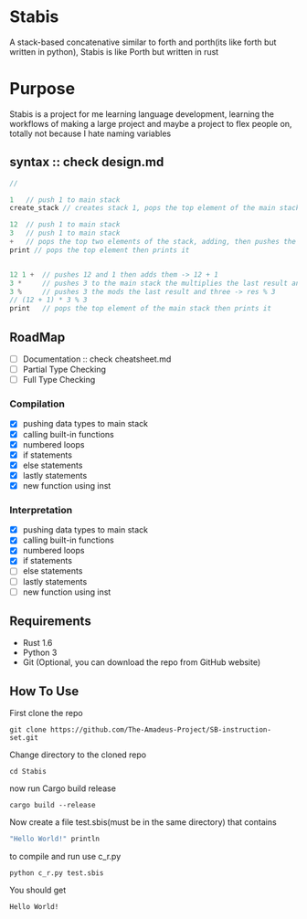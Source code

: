 # Stabis
A stack-based concatenative similar to forth and porth(its like forth but written in python), 
Stabis is like Porth but written in rust

# Purpose
Stabis is a project for me learning language 
development, learning the workflows of making a large project and 
maybe a project to flex people on, totally not because I hate 
naming variables


## syntax :: check design.md
```rust
//

1   // push 1 to main stack
create_stack // creates stack 1, pops the top element of the main stack

12  // push 1 to main stack
3   // push 1 to main stack
+   // pops the top two elements of the stack, adding, then pushes the result back
print // pops the top element then prints it


12 1 +  // pushes 12 and 1 then adds them -> 12 + 1
3 *     // pushes 3 to the main stack the multiplies the last result and three -> res * 3
3 %     // pushes 3 the mods the last result and three -> res % 3
// (12 + 1) * 3 % 3
print   // pops the top element of the main stack then prints it
```

## RoadMap
- [ ] Documentation :: check cheatsheet.md
- [ ] Partial Type Checking
- [ ] Full Type Checking
### Compilation
- [x] pushing data types to main stack 
- [x] calling built-in functions
- [x] numbered loops 
- [x] if statements
- [x] else statements 
- [x] lastly statements
- [x] new function using inst 

### Interpretation
- [x] pushing data types to main stack 
- [x] calling built-in functions
- [x] numbered loops 
- [x] if statements
- [ ] else statements
- [ ] lastly statements
- [ ] new function using inst

## Requirements
- Rust 1.6
- Python 3
- Git (Optional, you can download the repo from GitHub website)

## How To Use
First clone the repo
```commandline
git clone https://github.com/The-Amadeus-Project/SB-instruction-set.git
```

Change directory to the cloned repo
```
cd Stabis
```

now run Cargo build release
```commandline
cargo build --release
```

Now create a file test.sbis(must be in the same directory) that contains
```rust
"Hello World!" println
```

to compile and run use c_r.py
```commandline
python c_r.py test.sbis
```

You should get
```commandline
Hello World!
```
